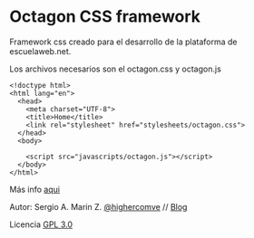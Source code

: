 Octagon CSS framework
=====================

Framework css creado para el desarrollo de la plataforma de escuelaweb.net.

Los archivos necesarios son el octagon.css y octagon.js

    <!doctype html>
    <html lang="en">
      <head>
        <meta charset="UTF-8">
        <title>Home</title>
        <link rel="stylesheet" href="stylesheets/octagon.css">
      </head>
      <body>
        
        <script src="javascripts/octagon.js"></script>
      </body>
    </html>

Más info [aqui](http://escuelaweb.github.io/octagon-css)

Autor: Sergio A. Marin Z. [@highercomve](http://twitter.com/highercomve) // [Blog](http://sergiomarin.co.cc)

Licencia [GPL 3.0](http://opensource.org/licenses/gpl-3.0.html)